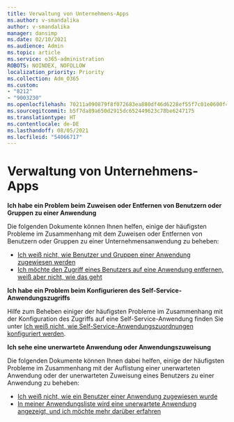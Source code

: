 ```yaml
---
title: Verwaltung von Unternehmens-Apps
ms.author: v-smandalika
author: v-smandalika
manager: dansimp
ms.date: 02/10/2021
ms.audience: Admin
ms.topic: article
ms.service: o365-administration
ROBOTS: NOINDEX, NOFOLLOW
localization_priority: Priority
ms.collection: Adm_O365
ms.custom:
- "8212"
- "9003230"
ms.openlocfilehash: 70211a090879f8f072683ea880df46d6228ef55f7c01e0600f41836142d3f4cb
ms.sourcegitcommit: b5f7da89a650d2915dc652449623c78be6247175
ms.translationtype: HT
ms.contentlocale: de-DE
ms.lasthandoff: 08/05/2021
ms.locfileid: "54066717"
---
```

# <a name="management-of-enterprise-apps"></a>Verwaltung von Unternehmens-Apps

**Ich habe ein Problem beim Zuweisen oder Entfernen von Benutzern oder Gruppen zu einer Anwendung**

Die folgenden Dokumente können Ihnen helfen, einige der häufigsten Probleme im Zusammenhang mit dem Zuweisen oder Entfernen von Benutzern oder Gruppen zu einer Unternehmensanwendung zu beheben:

- [Ich weiß nicht, wie Benutzer und Gruppen einer Anwendung zugewiesen werden](https://docs.microsoft.com/azure/active-directory/manage-apps/assign-user-or-group-access-portal)
- [Ich möchte den Zugriff eines Benutzers auf eine Anwendung entfernen, weiß aber nicht, wie das geht](https://docs.microsoft.com/azure/active-directory/manage-apps/methods-for-removing-user-access)

**Ich habe ein Problem beim Konfigurieren des Self-Service-Anwendungszugriffs**

Hilfe zum Beheben einiger der häufigsten Probleme im Zusammenhang mit der Konfiguration des Zugriffs auf eine Self-Service-Anwendung finden Sie unter [Ich weiß nicht, wie Self-Service-Anwendungszuordnungen konfiguriert werden](https://docs.microsoft.com/azure/active-directory/manage-apps/manage-self-service-access).

**Ich sehe eine unerwartete Anwendung oder Anwendungszuweisung**

Die folgenden Dokumente können Ihnen dabei helfen, einige der häufigsten Probleme im Zusammenhang mit der Auflistung einer unerwarteten Anwendung oder der unerwarteten Zuweisung eines Benutzers zu einer Anwendung zu beheben:

- [Ich weiß nicht, wie ein Benutzer einer Anwendung zugewiesen wurde](https://docs.microsoft.com/azure/active-directory/manage-apps/ways-users-get-assigned-to-applications)
- [In meiner Anwendungsliste wird eine unerwartete Anwendung angezeigt, und ich möchte mehr darüber erfahren](https://docs.microsoft.com/azure/active-directory/manage-apps/application-types)












